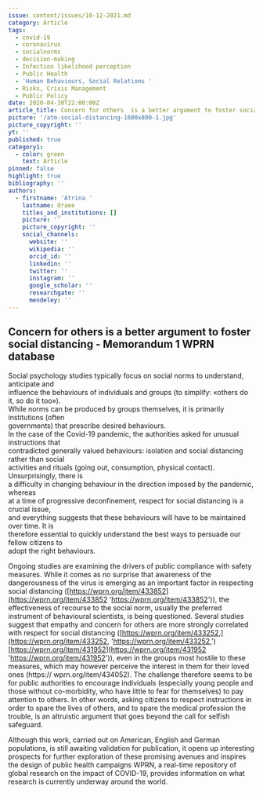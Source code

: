 ```yaml
---
issue: content/issues/10-12-2021.md
category: Article
tags:
  - covid-19
  - coronavirus
  - socialnorms
  - decision-making
  - Infection likelihood perception
  - Public Health
  - 'Human Behaviours, Social Relations '
  - Risks, Crisis Management
  - Public Policy
date: 2020-04-30T22:00:00Z
article_title: Concern for others  is a better argument to foster social distancing
picture: '/atm-social-distancing-1600x800-1.jpg'
picture_copyright: ''
yt: ''
published: true
category1:
  - color: green
    text: Article
pinned: false
highlight: true
bibliography: ''
authors:
  - firstname: 'Atrina '
    lastname: Oraee
    titles_and_institutions: []
    picture: ''
    picture_copyright: ''
    social_channels:
      website: ''
      wikipedia: ''
      orcid_id: ''
      linkedin: ''
      twitter: ''
      instagram: ''
      google_scholar: ''
      researchgate: ''
      mendeley: ''
---
```


## Concern for others is a better argument to foster social distancing - Memorandum 1 WPRN database

Social psychology studies typically focus on social norms to understand, anticipate and  
influence the behaviours of individuals and groups (to simplify: «others do it, so do it too»).  
While norms can be produced by groups themselves, it is primarily institutions (often  
governments) that prescribe desired behaviours.  
In the case of the Covid-19 pandemic, the authorities asked for unusual instructions that  
contradicted generally valued behaviours: isolation and social distancing rather than social  
activities and rituals (going out, consumption, physical contact). Unsurprisingly, there is  
a difficulty in changing behaviour in the direction imposed by the pandemic, whereas  
at a time of progressive deconfinement, respect for social distancing is a crucial issue,  
and everything suggests that these behaviours will have to be maintained over time. It is  
therefore essential to quickly understand the best ways to persuade our fellow citizens to  
adopt the right behaviours.

Ongoing studies are examining the drivers of public compliance with safety measures. While it comes as no surprise that awareness of the dangerousness of the virus is emerging as an important factor in respecting social distancing ([https://wprn.org/item/433852](https://wprn.org/item/433852 'https://wprn.org/item/433852')), the effectiveness of recourse to the social norm, usually the preferred instrument of behavioural scientists, is being questioned. Several studies suggest that empathy and concern for others are more strongly correlated with respect for social distancing ([https://wprn.org/item/433252,](https://wprn.org/item/433252, 'https://wprn.org/item/433252,') [https://wprn.org/item/431952](https://wprn.org/item/431952 'https://wprn.org/item/431952')), even in the groups most hostile to these measures, which may however perceive the interest in them for their loved ones (https:// wprn.org/item/434052). The challenge therefore seems to be for public authorities to encourage individuals (especially young people and those without co-morbidity, who have little to fear for themselves) to pay attention to others. In other words, asking citizens to respect instructions in order to spare the lives of others, and to spare the medical profession the trouble, is an altruistic argument that goes beyond the call for selfish safeguard.

Although this work, carried out on American, English and German populations, is still awaiting validation for publication, it opens up interesting prospects for further exploration of these promising avenues and inspires the design of public health campaigns WPRN, a real-time repository of global research on the impact of COVID-19, provides information on what research is currently underway around the world.
